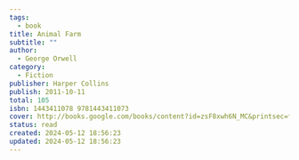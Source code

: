 ```yaml
---
tags:
  - book
title: Animal Farm
subtitle: ""
author:
  - George Orwell
category:
  - Fiction
publisher: Harper Collins
publish: 2011-10-11
total: 105
isbn: 1443411078 9781443411073
cover: http://books.google.com/books/content?id=zsF8xwh6N_MC&printsec=frontcover&img=1&zoom=1&edge=curl&source=gbs_api
status: read
created: 2024-05-12 18:56:23
updated: 2024-05-12 18:56:23
---
```

